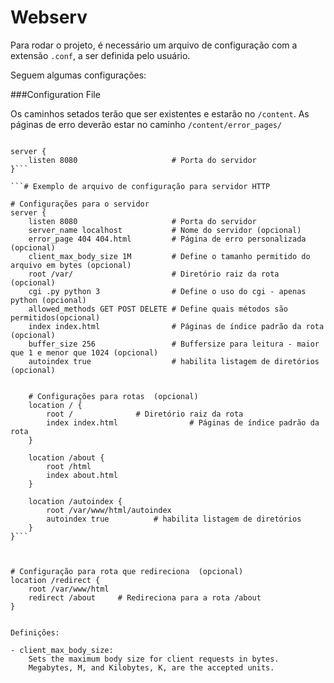 # Webserv

Para rodar o projeto, é necessário um arquivo de configuração com a extensão ``.conf``, a ser definida pelo usuário.

Seguem algumas configurações:

###Configuration File

Os caminhos setados terão que ser existentes e estarão no ``/content``.
As páginas de erro deverão estar no caminho ``/content/error_pages/``

```# Configuração mínima para o webserv rodar

server {
	listen 8080						# Porta do servidor
}```

```# Exemplo de arquivo de configuração para servidor HTTP

# Configurações para o servidor
server {
	listen 8080						# Porta do servidor
	server_name localhost			# Nome do servidor (opcional)
	error_page 404 404.html			# Página de erro personalizada (opcional)
	client_max_body_size 1M			# Define o tamanho permitido do arquivo em bytes (opcional)
	root /var/						# Diretório raiz da rota (opcional)
	cgi .py python 3				# Define o uso do cgi - apenas python (opcional)
	allowed_methods GET POST DELETE # Define quais métodos são permitidos(opcional)
	index index.html				# Páginas de índice padrão da rota (opcional)
	buffer_size 256					# Buffersize para leitura - maior que 1 e menor que 1024 (opcional)
	autoindex true					# habilita listagem de diretórios (opcional)


	# Configurações para rotas  (opcional)
	location / {
		root /				# Diretório raiz da rota
		index index.html				# Páginas de índice padrão da rota
	}

	location /about {
		root /html
		index about.html
	}

	location /autoindex {
		root /var/www/html/autoindex
		autoindex true			# habilita listagem de diretórios
	}
}```



```
	# Configuração para rota que redireciona  (opcional)
	location /redirect {
		root /var/www/html
		redirect /about		# Redireciona para a rota /about
	}


```

Definições:

- client_max_body_size:
	Sets the maximum body size for client requests in bytes.
	Megabytes, M, and Kilobytes, K, are the accepted units.